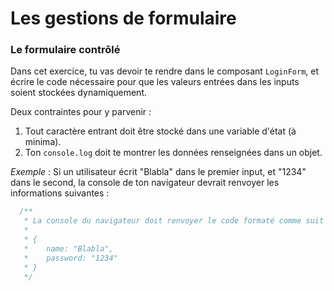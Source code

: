 # Les gestions de formulaire

### Le formulaire contrôlé

Dans cet exercice, tu vas devoir te rendre dans le composant `LoginForm`, et écrire le code nécessaire pour que les valeurs entrées dans les inputs soient stockées dynamiquement.

Deux contraintes pour y parvenir :
  1. Tout caractère entrant doit être stocké dans une variable d'état (à minima).
  2. Ton `console.log` doit te montrer les données renseignées dans un objet. 

_Exemple_ : Si un utilisateur écrit "Blabla" dans le premier input, et "1234" dans le second, la console de ton navigateur devrait renvoyer les informations suivantes :

```typescript
  /**
   * La console du navigateur doit renvoyer le code formaté comme suit :
   * 
   * {
   *    name: "Blabla",
   *    password: "1234"
   * }
   */
```